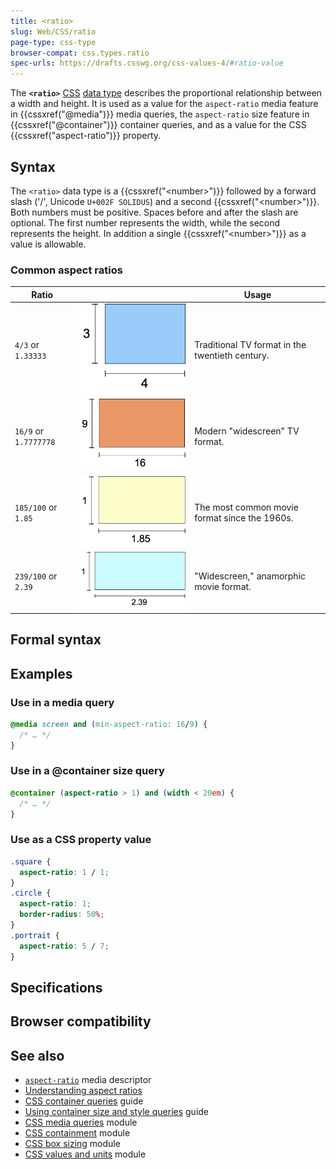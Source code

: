 ```yaml
---
title: <ratio>
slug: Web/CSS/ratio
page-type: css-type
browser-compat: css.types.ratio
spec-urls: https://drafts.csswg.org/css-values-4/#ratio-value
---
```




The **`<ratio>`** [CSS](/Web/CSS) [data type](/Web/CSS/CSS_Types) describes the proportional relationship between a width and height. It is used as a value for the `aspect-ratio` media feature in {{cssxref("@media")}} media queries, the `aspect-ratio` size feature in {{cssxref("@container")}} container queries, and as a value for the CSS {{cssxref("aspect-ratio")}} property.

## Syntax

The `<ratio>` data type is a {{cssxref("&lt;number&gt;")}} followed by a forward slash ('/', Unicode `U+002F SOLIDUS`) and a second {{cssxref("&lt;number&gt;")}}. Both numbers must be positive. Spaces before and after the slash are optional. The first number represents the width, while the second represents the height. In addition a single {{cssxref("&lt;number&gt;")}} as a value is allowable.

### Common aspect ratios

| Ratio                 |                                                                              | Usage                                           |
| --------------------- | ---------------------------------------------------------------------------- | ----------------------------------------------- |
| `4/3` or `1.33333`    | ![A rectangle that is three units tall and four units wide](ratio4_3.png)    | Traditional TV format in the twentieth century. |
| `16/9` or `1.7777778` | ![A rectangle that is nine units tall and sixteen units wide](ratio16_9.png) | Modern "widescreen" TV format.                  |
| `185/100` or `1.85`   | ![A rectangle that is 1 unit tall and 1.85 units wide](ratio1_1.85.png)      | The most common movie format since the 1960s.   |
| `239/100` or `2.39`   | ![A rectangle that is 1 unit tall and 2.39 units wide](ratio1_2.39.png)      | "Widescreen," anamorphic movie format.          |

## Formal syntax



## Examples

### Use in a media query

```css
@media screen and (min-aspect-ratio: 16/9) {
  /* … */
}
```

### Use in a @container size query

```css
@container (aspect-ratio > 1) and (width < 20em) {
  /* … */
}
```

### Use as a CSS property value

```css
.square {
  aspect-ratio: 1 / 1;
}
.circle {
  aspect-ratio: 1;
  border-radius: 50%;
}
.portrait {
  aspect-ratio: 5 / 7;
}
```

## Specifications



## Browser compatibility



## See also

- [`aspect-ratio`](/Web/CSS/@media/aspect-ratio) media descriptor
- [Understanding aspect ratios](/Web/CSS/CSS_box_sizing/Understanding_aspect-ratio)
- [CSS container queries](/Web/CSS/CSS_containment/Container_queries) guide
- [Using container size and style queries](/Web/CSS/CSS_containment/Container_size_and_style_queries) guide
- [CSS media queries](/Web/CSS/CSS_media_queries) module
- [CSS containment](/Web/CSS/CSS_containment) module
- [CSS box sizing](/Web/CSS/CSS_box_sizing) module
- [CSS values and units](/Web/CSS/CSS_Values_and_Units) module
